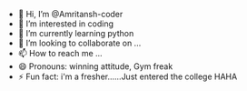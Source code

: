 - 👋 Hi, I’m @Amritansh-coder
- 👀 I’m interested in coding
- 🌱 I’m currently learning python
- 💞️ I’m looking to collaborate on ...
- 📫 How to reach me ...
- 😄 Pronouns: winning attitude, Gym freak
- ⚡ Fun fact: i'm a fresher......Just entered the college HAHA
<!---
Amritansh-coder/Amritansh-coder is a ✨ special ✨ repository because its `README.md` (this file) appears on your GitHub profile.
You can click the Preview link to take a look at your changes.
--->
